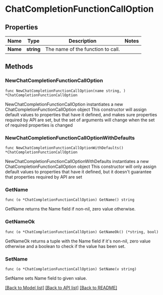 # ChatCompletionFunctionCallOption

## Properties

Name | Type | Description | Notes
------------ | ------------- | ------------- | -------------
**Name** | **string** | The name of the function to call. | 

## Methods

### NewChatCompletionFunctionCallOption

`func NewChatCompletionFunctionCallOption(name string, ) *ChatCompletionFunctionCallOption`

NewChatCompletionFunctionCallOption instantiates a new ChatCompletionFunctionCallOption object
This constructor will assign default values to properties that have it defined,
and makes sure properties required by API are set, but the set of arguments
will change when the set of required properties is changed

### NewChatCompletionFunctionCallOptionWithDefaults

`func NewChatCompletionFunctionCallOptionWithDefaults() *ChatCompletionFunctionCallOption`

NewChatCompletionFunctionCallOptionWithDefaults instantiates a new ChatCompletionFunctionCallOption object
This constructor will only assign default values to properties that have it defined,
but it doesn't guarantee that properties required by API are set

### GetName

`func (o *ChatCompletionFunctionCallOption) GetName() string`

GetName returns the Name field if non-nil, zero value otherwise.

### GetNameOk

`func (o *ChatCompletionFunctionCallOption) GetNameOk() (*string, bool)`

GetNameOk returns a tuple with the Name field if it's non-nil, zero value otherwise
and a boolean to check if the value has been set.

### SetName

`func (o *ChatCompletionFunctionCallOption) SetName(v string)`

SetName sets Name field to given value.



[[Back to Model list]](../README.md#documentation-for-models) [[Back to API list]](../README.md#documentation-for-api-endpoints) [[Back to README]](../README.md)


